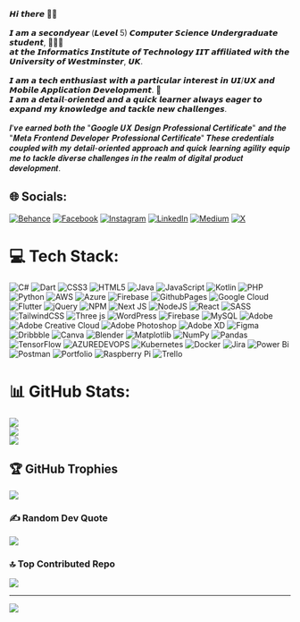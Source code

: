𝙃𝙞 𝙩𝙝𝙚𝙧𝙚 👋🏻<br><br>𝙄 𝙖𝙢 𝙖 𝙨𝙚𝙘𝙤𝙣𝙙𝙮𝙚𝙖𝙧 (𝙇𝙚𝙫𝙚𝙡 5) 𝘾𝙤𝙢𝙥𝙪𝙩𝙚𝙧 𝙎𝙘𝙞𝙚𝙣𝙘𝙚 𝙐𝙣𝙙𝙚𝙧𝙜𝙧𝙖𝙙𝙪𝙖𝙩𝙚 𝙨𝙩𝙪𝙙𝙚𝙣𝙩,  👩🏻‍🎓<br>𝙖𝙩 𝙩𝙝𝙚 𝙄𝙣𝙛𝙤𝙧𝙢𝙖𝙩𝙞𝙘𝙨 𝙄𝙣𝙨𝙩𝙞𝙩𝙪𝙩𝙚 𝙤𝙛 𝙏𝙚𝙘𝙝𝙣𝙤𝙡𝙤𝙜𝙮 𝙄𝙄𝙏 𝙖𝙛𝙛𝙞𝙡𝙞𝙖𝙩𝙚𝙙 𝙬𝙞𝙩𝙝 𝙩𝙝𝙚 𝙐𝙣𝙞𝙫𝙚𝙧𝙨𝙞𝙩𝙮 𝙤𝙛 𝙒𝙚𝙨𝙩𝙢𝙞𝙣𝙨𝙩𝙚𝙧, 𝙐𝙆.<br><br>𝙄 𝙖𝙢 𝙖 𝙩𝙚𝙘𝙝 𝙚𝙣𝙩𝙝𝙪𝙨𝙞𝙖𝙨𝙩 𝙬𝙞𝙩𝙝 𝙖 𝙥𝙖𝙧𝙩𝙞𝙘𝙪𝙡𝙖𝙧 𝙞𝙣𝙩𝙚𝙧𝙚𝙨𝙩 𝙞𝙣 𝙐𝙄/𝙐𝙓 𝙖𝙣𝙙 𝙈𝙤𝙗𝙞𝙡𝙚 𝘼𝙥𝙥𝙡𝙞𝙘𝙖𝙩𝙞𝙤𝙣 𝘿𝙚𝙫𝙚𝙡𝙤𝙥𝙢𝙚𝙣𝙩. 📱<br>𝙄 𝙖𝙢 𝙖 𝙙𝙚𝙩𝙖𝙞𝙡-𝙤𝙧𝙞𝙚𝙣𝙩𝙚𝙙 𝙖𝙣𝙙 𝙖 𝙦𝙪𝙞𝙘𝙠 𝙡𝙚𝙖𝙧𝙣𝙚𝙧 𝙖𝙡𝙬𝙖𝙮𝙨 𝙚𝙖𝙜𝙚𝙧 𝙩𝙤 𝙚𝙭𝙥𝙖𝙣𝙙 𝙢𝙮 𝙠𝙣𝙤𝙬𝙡𝙚𝙙𝙜𝙚 𝙖𝙣𝙙 𝙩𝙖𝙘𝙠𝙡𝙚 𝙣𝙚𝙬 𝙘𝙝𝙖𝙡𝙡𝙚𝙣𝙜𝙚𝙨.<br><br>𝑰'𝒗𝒆 𝒆𝒂𝒓𝒏𝒆𝒅 𝒃𝒐𝒕𝒉 𝒕𝒉𝒆 "𝑮𝒐𝒐𝒈𝒍𝒆 𝑼𝑿 𝑫𝒆𝒔𝒊𝒈𝒏 𝑷𝒓𝒐𝒇𝒆𝒔𝒔𝒊𝒐𝒏𝒂𝒍 𝑪𝒆𝒓𝒕𝒊𝒇𝒊𝒄𝒂𝒕𝒆" 𝒂𝒏𝒅 𝒕𝒉𝒆 "𝑴𝒆𝒕𝒂 𝑭𝒓𝒐𝒏𝒕𝒆𝒏𝒅 𝑫𝒆𝒗𝒆𝒍𝒐𝒑𝒆𝒓 𝑷𝒓𝒐𝒇𝒆𝒔𝒔𝒊𝒐𝒏𝒂𝒍 𝑪𝒆𝒓𝒕𝒊𝒇𝒊𝒄𝒂𝒕𝒆"  𝑻𝒉𝒆𝒔𝒆 𝒄𝒓𝒆𝒅𝒆𝒏𝒕𝒊𝒂𝒍𝒔 𝒄𝒐𝒖𝒑𝒍𝒆𝒅 𝒘𝒊𝒕𝒉 𝒎𝒚 𝒅𝒆𝒕𝒂𝒊𝒍-𝒐𝒓𝒊𝒆𝒏𝒕𝒆𝒅 𝒂𝒑𝒑𝒓𝒐𝒂𝒄𝒉 𝒂𝒏𝒅 𝒒𝒖𝒊𝒄𝒌 𝒍𝒆𝒂𝒓𝒏𝒊𝒏𝒈 𝒂𝒈𝒊𝒍𝒊𝒕𝒚 𝒆𝒒𝒖𝒊𝒑 𝒎𝒆 𝒕𝒐 𝒕𝒂𝒄𝒌𝒍𝒆 𝒅𝒊𝒗𝒆𝒓𝒔𝒆 𝒄𝒉𝒂𝒍𝒍𝒆𝒏𝒈𝒆𝒔 𝒊𝒏 𝒕𝒉𝒆 𝒓𝒆𝒂𝒍𝒎 𝒐𝒇 𝒅𝒊𝒈𝒊𝒕𝒂𝒍 𝒑𝒓𝒐𝒅𝒖𝒄𝒕 𝒅𝒆𝒗𝒆𝒍𝒐𝒑𝒎𝒆𝒏𝒕.


## 🌐 Socials:
[![Behance](https://img.shields.io/badge/Behance-1769ff?logo=behance&logoColor=white)](https://behance.net/ridmapalansuriya) [![Facebook](https://img.shields.io/badge/Facebook-%231877F2.svg?logo=Facebook&logoColor=white)](https://facebook.com/ridma.kalpaniy) [![Instagram](https://img.shields.io/badge/Instagram-%23E4405F.svg?logo=Instagram&logoColor=white)](https://instagram.com/ridma.palansuriya) [![LinkedIn](https://img.shields.io/badge/LinkedIn-%230077B5.svg?logo=linkedin&logoColor=white)](https://linkedin.com/in/ridma-palansuriya) [![Medium](https://img.shields.io/badge/Medium-12100E?logo=medium&logoColor=white)](https://medium.com/@ridmapalansuriya) [![X](https://img.shields.io/badge/X-black.svg?logo=X&logoColor=white)](https://x.com/RPalansuriya) 

# 💻 Tech Stack:
![C#](https://img.shields.io/badge/c%23-%23239120.svg?style=plastic&logo=csharp&logoColor=white) ![Dart](https://img.shields.io/badge/dart-%230175C2.svg?style=plastic&logo=dart&logoColor=white) ![CSS3](https://img.shields.io/badge/css3-%231572B6.svg?style=plastic&logo=css3&logoColor=white) ![HTML5](https://img.shields.io/badge/html5-%23E34F26.svg?style=plastic&logo=html5&logoColor=white) ![Java](https://img.shields.io/badge/java-%23ED8B00.svg?style=plastic&logo=openjdk&logoColor=white) ![JavaScript](https://img.shields.io/badge/javascript-%23323330.svg?style=plastic&logo=javascript&logoColor=%23F7DF1E) ![Kotlin](https://img.shields.io/badge/kotlin-%237F52FF.svg?style=plastic&logo=kotlin&logoColor=white) ![PHP](https://img.shields.io/badge/php-%23777BB4.svg?style=plastic&logo=php&logoColor=white) ![Python](https://img.shields.io/badge/python-3670A0?style=plastic&logo=python&logoColor=ffdd54) ![AWS](https://img.shields.io/badge/AWS-%23FF9900.svg?style=plastic&logo=amazon-aws&logoColor=white) ![Azure](https://img.shields.io/badge/azure-%230072C6.svg?style=plastic&logo=microsoftazure&logoColor=white) ![Firebase](https://img.shields.io/badge/firebase-%23039BE5.svg?style=plastic&logo=firebase) ![GithubPages](https://img.shields.io/badge/github%20pages-121013?style=plastic&logo=github&logoColor=white) ![Google Cloud](https://img.shields.io/badge/GoogleCloud-%234285F4.svg?style=plastic&logo=google-cloud&logoColor=white) ![Flutter](https://img.shields.io/badge/Flutter-%2302569B.svg?style=plastic&logo=Flutter&logoColor=white) ![jQuery](https://img.shields.io/badge/jquery-%230769AD.svg?style=plastic&logo=jquery&logoColor=white) ![NPM](https://img.shields.io/badge/NPM-%23CB3837.svg?style=plastic&logo=npm&logoColor=white) ![Next JS](https://img.shields.io/badge/Next-black?style=plastic&logo=next.js&logoColor=white) ![NodeJS](https://img.shields.io/badge/node.js-6DA55F?style=plastic&logo=node.js&logoColor=white) ![React](https://img.shields.io/badge/react-%2320232a.svg?style=plastic&logo=react&logoColor=%2361DAFB) ![SASS](https://img.shields.io/badge/SASS-hotpink.svg?style=plastic&logo=SASS&logoColor=white) ![TailwindCSS](https://img.shields.io/badge/tailwindcss-%2338B2AC.svg?style=plastic&logo=tailwind-css&logoColor=white) ![Three js](https://img.shields.io/badge/threejs-black?style=plastic&logo=three.js&logoColor=white) ![WordPress](https://img.shields.io/badge/WordPress-%23117AC9.svg?style=plastic&logo=WordPress&logoColor=white) ![Firebase](https://img.shields.io/badge/Firebase-039BE5?style=plastic&logo=Firebase&logoColor=white) ![MySQL](https://img.shields.io/badge/mysql-%2300000f.svg?style=plastic&logo=mysql&logoColor=white) ![Adobe](https://img.shields.io/badge/adobe-%23FF0000.svg?style=plastic&logo=adobe&logoColor=white) ![Adobe Creative Cloud](https://img.shields.io/badge/Adobe%20Creative%20Cloud-DA1F26.svg?style=plastic&logo=Adobe%20Creative%20Cloud&logoColor=white) ![Adobe Photoshop](https://img.shields.io/badge/adobe%20photoshop-%2331A8FF.svg?style=plastic&logo=adobe%20photoshop&logoColor=white) ![Adobe XD](https://img.shields.io/badge/Adobe%20XD-470137?style=plastic&logo=Adobe%20XD&logoColor=#FF61F6) ![Figma](https://img.shields.io/badge/figma-%23F24E1E.svg?style=plastic&logo=figma&logoColor=white) ![Dribbble](https://img.shields.io/badge/Dribbble-EA4C89?style=plastic&logo=dribbble&logoColor=white) ![Canva](https://img.shields.io/badge/Canva-%2300C4CC.svg?style=plastic&logo=Canva&logoColor=white) ![Blender](https://img.shields.io/badge/blender-%23F5792A.svg?style=plastic&logo=blender&logoColor=white) ![Matplotlib](https://img.shields.io/badge/Matplotlib-%23ffffff.svg?style=plastic&logo=Matplotlib&logoColor=black) ![NumPy](https://img.shields.io/badge/numpy-%23013243.svg?style=plastic&logo=numpy&logoColor=white) ![Pandas](https://img.shields.io/badge/pandas-%23150458.svg?style=plastic&logo=pandas&logoColor=white) ![TensorFlow](https://img.shields.io/badge/TensorFlow-%23FF6F00.svg?style=plastic&logo=TensorFlow&logoColor=white) ![AZUREDEVOPS](https://img.shields.io/badge/azuredevops-0078D7.svg?style=plastic&logo=azuredevops&logoColor=white&color=%230078D7) ![Kubernetes](https://img.shields.io/badge/kubernetes-%23326ce5.svg?style=plastic&logo=kubernetes&logoColor=white) ![Docker](https://img.shields.io/badge/docker-%230db7ed.svg?style=plastic&logo=docker&logoColor=white) ![Jira](https://img.shields.io/badge/jira-%230A0FFF.svg?style=plastic&logo=jira&logoColor=white) ![Power Bi](https://img.shields.io/badge/power_bi-F2C811?style=plastic&logo=powerbi&logoColor=black) ![Postman](https://img.shields.io/badge/Postman-FF6C37?style=plastic&logo=postman&logoColor=white) ![Portfolio](https://img.shields.io/badge/Portfolio-%23000000.svg?style=plastic&logo=firefox&logoColor=#FF7139) ![Raspberry Pi](https://img.shields.io/badge/-RaspberryPi-C51A4A?style=plastic&logo=Raspberry-Pi) ![Trello](https://img.shields.io/badge/Trello-%23026AA7.svg?style=plastic&logo=Trello&logoColor=white)
# 📊 GitHub Stats:
![](https://github-readme-stats.vercel.app/api?username=RidmaPalansuriya&theme=blue-green&hide_border=false&include_all_commits=true&count_private=true)<br/>
![](https://github-readme-streak-stats.herokuapp.com/?user=RidmaPalansuriya&theme=blue-green&hide_border=false)<br/>
![](https://github-readme-stats.vercel.app/api/top-langs/?username=RidmaPalansuriya&theme=blue-green&hide_border=false&include_all_commits=true&count_private=true&layout=compact)

## 🏆 GitHub Trophies
![](https://github-profile-trophy.vercel.app/?username=RidmaPalansuriya&theme=discord&no-frame=false&no-bg=false&margin-w=4)

### ✍️ Random Dev Quote
![](https://quotes-github-readme.vercel.app/api?type=horizontal&theme=radical)

### 🔝 Top Contributed Repo
![](https://github-contributor-stats.vercel.app/api?username=RidmaPalansuriya&limit=5&theme=dark&combine_all_yearly_contributions=true)

---
[![](https://visitcount.itsvg.in/api?id=RidmaPalansuriya&icon=0&color=0)](https://visitcount.itsvg.in)

<!-- Proudly created with GPRM ( https://gprm.itsvg.in ) -->
